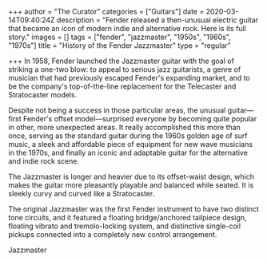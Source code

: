 +++
author = "The Curator"
categories = ["Guitars"]
date = 2020-03-14T09:40:24Z
description = "Fender released a then-unusual electric guitar that became an icon of modern indie and alternative rock. Here is its full story."
images = []
tags = ["fender", "jazzmaster", "1950s", "1960s", "1970s"]
title = "History of the Fender Jazzmaster"
type = "regular"

+++
In 1958, Fender launched the Jazzmaster guitar with the goal of striking a one-two blow: to appeal to serious jazz guitarists, a genre of musician that had previously escaped Fender's expanding market, and to be the company's top-of-the-line replacement for the Telecaster and Stratocaster models.

Despite not being a success in those particular areas, the unusual guitar—first Fender's offset model—surprised everyone by becoming quite popular in other, more unexpected areas. It really accomplished this more than once, serving as the standard guitar during the 1960s golden age of surf music, a sleek and affordable piece of equipment for new wave musicians in the 1970s, and finally an iconic and adaptable guitar for the alternative and indie rock scene.

The Jazzmaster is longer and heavier due to its offset-waist design, which makes the guitar more pleasantly playable and balanced while seated. It is sleekly curvy and curved like a Stratocaster.

The original Jazzmaster was the first Fender instrument to have two distinct tone circuits, and it featured a floating bridge/anchored tailpiece design, floating vibrato and tremolo-locking system, and distinctive single-coil pickups connected into a completely new control arrangement.

Jazzmaster